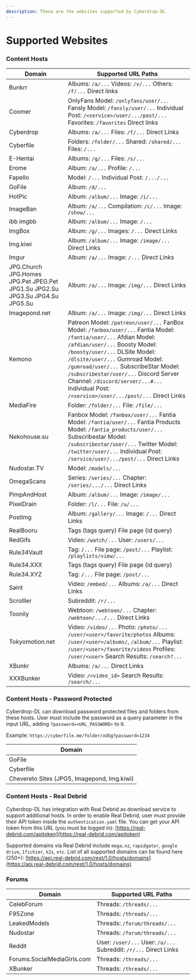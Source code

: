 ```yaml
---
description: These are the websites supported by Cyberdrop-DL
---
```


# Supported Websites

### Content Hosts <a href="#content-hosts" id="content-hosts"></a>

| Domain                                                                | Supported URL Paths                                                                                                                                                                                                                                                                                                                                                                                      |
| --------------------------------------------------------------------- | -------------------------------------------------------------------------------------------------------------------------------------------------------------------------------------------------------------------------------------------------------------------------------------------------------------------------------------------------------------------------------------------------------- |
| Bunkrr                                                                | Albums: `/a/...` Videos: `/v/...` Others: `/f/...` Direct links                                                                                                                                                                                                                                                                                                                                          |
| Coomer                                                                | OnlyFans Model: `/onlyfans/user/...` Fansly Model: `/fansly/user/...` Individual Post: `/<service>/user/.../post/...` Favorites: `/favorites` Direct links                                                                                                                                                                                                                                                                       |
| Cyberdrop                                                             | Albums: `/a/...` Files: `/f/...` Direct Links                                                                                                                                                                                                                                                                                                                                                            |
| Cyberfile                                                             | Folders: `/folder/...` Shared: `/shared/...` Files: `/...`                                                                                                                                                                                                                                                                                                                                               |
| E-Hentai                                                              | Albums: `/g/...` Files: `/s/...`                                                                                                                                                                                                                                                                                                                                                                         |
| Erome                                                                 | Album: `/a/...` Profile: `/...`                                                                                                                                                                                                                                                                                                                                                                          |
| Fapello                                                               | Model: `/...` Individual Post: `/.../...`                                                                                                                                                                                                                                                                                                                                                                |
| GoFile                                                                | Album: `/d/...`                                                                                                                                                                                                                                                                                                                                                                                          |
| HotPic                                                                | Album: `/album/...` Image: `/i/...`                                                                                                                                                                                                                                                                                                                                                                      |
| ImageBan                                                              | Album: `/a/...` Compilation: `/c/...` Image: `/show/...`                                                                                                                                                                                                                                                                                                                                                 |
| ibb imgbb                                                             | Album: `/album/...` Image: `/...`                                                                                                                                                                                                                                                                                                                                                                        |
| ImgBox                                                                | Album: `/g/...` Images: `/...` Direct Links                                                                                                                                                                                                                                                                                                                                                              |
| Img.kiwi                                                              | Album: `/album/...` Image: `/image/...` Direct Links                                                                                                                                                                                                                                                                                                                                                     |
| Imgur                                                                 | Album: `/a/...` Image: `/...` Direct Links                                                                                                                                                                                                                                                                                                                                                               |
| JPG.Church JPG.Homes JPG.Pet JPEG.Pet JPG1.Su JPG2.Su JPG3.Su JPG4.Su JPG5.Su | Album: `/a/...` Image: `/img/...` Direct Links  
| Imagepond.net | Album: `/a/...` Image: `/img/...` Direct Links                                                                                                                                                                                                                                                                                                                                               |
| Kemono                                                                | Patreon Model: `/patreon/user/...` FanBox Model: `/fanbox/user/...` Fantia Model: `/fantia/user/...` Afdian Model: `/afdian/user/...` Boosty Model: `/boosty/user/...` DLSite Model: `/dlsite/user/...` Gumroad Model: `/gumroad/user/...` SubscribeStar Model: `/subscribestar/user/...` Discord Server Channel: `/discord/server/...#...` Individual Post: `/<service>/user/.../post/...` Direct Links |
| MediaFire                                                             | Folder: `/folder/...` File: `/file/...`                                                                                                                                                                                                                                                                                                                                                                  |
| Nekohouse.su                                                          | Fanbox Model: `/fanbox/user/...` Fantia Model: `/fantia/user/...` Fantia Products Model: `/fantia_products/user/...` Subscribestar Model: `/subscribestar/user/...` Twitter Model: `/twitter/user/...` Individual Post: `/service/user/.../post/...` Direct Links                                                                                                                                        |
| Nudostar.TV                                                           | Model: `/models/...`                                                                                                                                                                                                                                                                                                                                                                                     |
| OmegaScans                                                            | Series: `/series/...` Chapter: `/series/.../...` Direct Links                                                                                                                                                                                                                                                                                                                                            |
| PimpAndHost                                                           | Album: `/album/...` Image: `/image/...`                                                                                                                                                                                                                                                                                                                                                                  |
| PixelDrain                                                            | Folder: `/l/...` File: `/u/...`                                                                                                                                                                                                                                                                                                                                                                          |
| PostImg                                                               | Album: `/gallery/...` Image: `/...` Direct Links                                                                                                                                                                                                                                                                                                                                                         |
| RealBooru                                                             | Tags (tags query) File page (id query)                                                                                                                                                                                                                                                                                                                                                                   |
| RedGifs                                                               | Video: `/watch/...` User: `/users/...`                                                                                                                                                                                                                                                                                                                                                                   |
| Rule34Vault                                                           | Tag: `/...` File page: `/post/...` Playlist: `/playlists/view/...`                                                                                                                                                                                                                                                                                                                                       |
| Rule34.XXX                                                            | Tags (tags query) File page (id query)                                                                                                                                                                                                                                                                                                                                                                   |
| Rule34.XYZ                                                            | Tag: `/...` File page: `/post/...`                                                                                                                                                                                                                                                                                                                                                                       |
| Saint                                                                 | Video: `/embed/...` Albums: `/a/...` Direct Links                                                                                                                                                                                                                                                                                                                                                        |
| Scrolller                                                             | Subreddit: `/r/...`                                                                                                                                                                                                                                                                                                                                                                                      |
| Toonily                                                               | Webtoon: `/webtoon/...` Chapter: `/webtoon/.../...` Direct Links                                                                                                                                                                                                                                                                                                                                         |
| Tokyomotion.net                                                       | Video: `/video/...` Photo: `/photo/...` `/user/<user>/favorite/photos` Albums: `/user/<user>/albums/`, `/album/...` Playlist: `/user/<user>/favorite/videos` Profiles: `/user/<user>` Search Results: `/search?...`                                                                                                                                                                                      |
| XBunkr                                                                | Albums: `/a/...` Direct Links                                                                                                                                                                                                                                                                                                                                                                            |  
| XXXBunker                                                             | Video: `/<video_id>` Search Results: `/search/...`                                                                                                                                                                                                                                                                                                                                                       |

### Content Hosts - Password Protected<a href="#content-hosts-password-protected" id="content-hosts-password-protected"></a>

Cyberdrop-DL can download password protected files and folders from these hosts. User must include the password as a query parameter in the input URL, adding `?password=<URL_PASSWORD>` to it.

Example: `https://cyberfile.me/folder/xUGg?password=1234`

| Domain                                                                |
| --------------------------------------------------------------------- |
| GoFile                                                                |
| Cyberfile                                                             |
| Chevereto Sites (JPG5, Imagepond, Img.kiwi)                           |


### Content Hosts - Real Debrid <a href="#content-hosts-real-debrid" id="content-hosts-real-debrid"></a>

Cyberdrop-DL has integration with Real Debrid as download service to support additional hosts. In order to enable Real Debrid, user must provide their API token inside the `authentication.yaml` file. You can get your API token from this URL (you must be logged in): [https://real-debrid.com/apitoken](https://real-debrid.com/apitoken)

Supported domains via Real Debrid include `mega.nz`, `rapidgator`, `google drive`, `1fichier`, `k2s`, `etc`. List of all supported domains can be found here (250+): [https://api.real-debrid.com/rest/1.0/hosts/domains](https://api.real-debrid.com/rest/1.0/hosts/domains)



### Forums <a href="#forums" id="forums"></a>

| Domain                      | Supported URL Paths                                               |
| --------------------------- | ----------------------------------------------------------------- |
| CelebForum                  | Threads: `/threads/...`                                           |
| F95Zone                     | Threads: `/threads/...`                                           |
| LeakedModels                | Threads: `/forum/threads/...`                                     |
| Nudostar                    | Threads: `/forum/threads/...`                                     |
| Reddit                      | User: `/user/...` User: `/u/...` Subreddit: `/r/...` Direct Links |
| Forums.SocialMediaGirls.com | Threads: `/threads/...`                                           |
| XBunker                     | Threads: `/threads/...`                                           |
